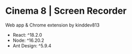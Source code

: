 # Cinema 8 | Screen Recorder

Web app & Chrome extension by kinddev813

- React: ^18.2.0
- Node: ^16.20.2
- Ant Design: ^5.9.4
